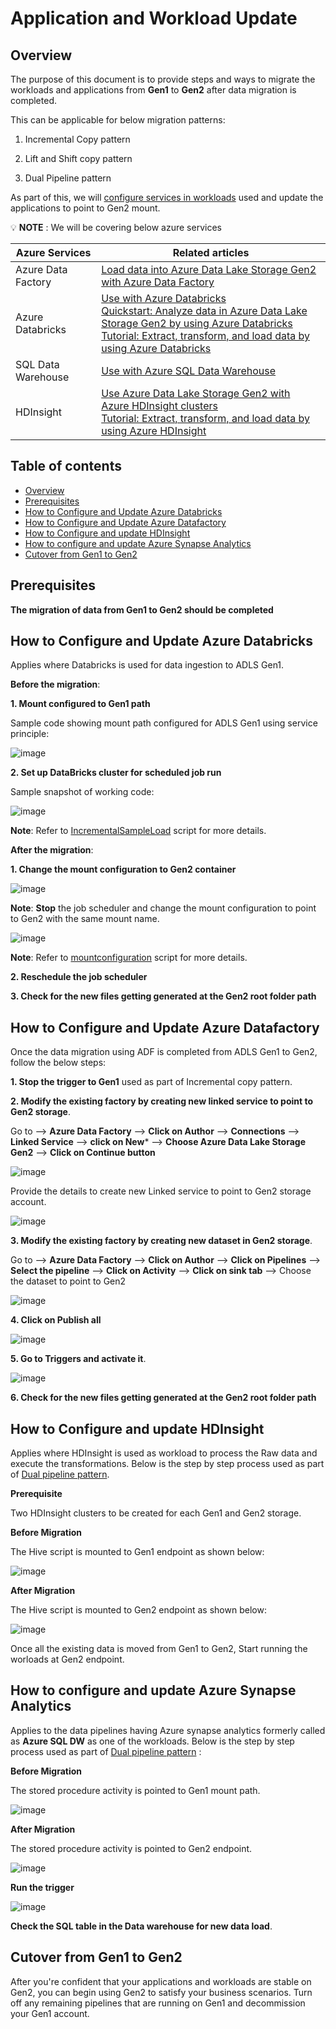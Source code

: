 Application and Workload Update
================================

## Overview

The purpose of this document is to provide steps and ways to migrate the workloads and applications from **Gen1** to **Gen2** after data migration is completed.

This can be applicable for below migration patterns:

1. Incremental Copy pattern

2. Lift and Shift copy pattern

3. Dual Pipeline pattern

 As part of this, we will [configure services in workloads](https://docs.microsoft.com/en-us/azure/storage/blobs/data-lake-storage-supported-azure-services) used and update the applications to point to Gen2 mount.
 
:bulb: **NOTE** : We will be covering below azure services

  Azure Services           |        Related articles                                                     
  -------------            |   -------------------------------------------------------------------       
 Azure Data Factory        |   [Load data into Azure Data Lake Storage Gen2 with Azure Data Factory](https://docs.microsoft.com/en-us/azure/data-factory/load-azure-data-lake-storage-gen2?toc=%2fazure%2fstorage%2fblobs%2ftoc.json)
 Azure Databricks          |   [Use with Azure Databricks](https://docs.microsoft.com/en-us/azure/databricks/data/data-sources/azure/azure-datalake-gen2) <br> [Quickstart: Analyze data in Azure Data Lake Storage Gen2 by using Azure Databricks](https://docs.microsoft.com/en-us/azure/storage/blobs/data-lake-storage-quickstart-create-databricks-account) <br>                    [Tutorial: Extract, transform, and load data by using Azure Databricks](https://docs.microsoft.com/en-us/azure/azure-databricks/databricks-extract-load-sql-data-warehouse)
 SQL Data Warehouse        |   [Use with Azure SQL Data Warehouse](https://docs.microsoft.com/en-us/azure/data-factory/load-azure-sql-data-warehouse)
 HDInsight                 |   [Use Azure Data Lake Storage Gen2 with Azure HDInsight clusters](https://docs.microsoft.com/en-us/azure/hdinsight/hdinsight-hadoop-use-data-lake-storage-gen2?toc=/azure/storage/blobs/toc.json) <br>  [Tutorial: Extract, transform, and load data by using Azure HDInsight](https://docs.microsoft.com/en-us/azure/storage/blobs/data-lake-storage-tutorial-extract-transform-load-hive)

  
## Table of contents

  
 <!--ts-->
   * [Overview](#overview)
   * [Prerequisites](#prerequisites)
   * [How to Configure and Update Azure Databricks](#how-to-configure-and-update-azure-databricks)
   * [How to Configure and Update Azure Datafactory](#how-to-configure-and-update-azure-datafactory)
   * [How to Configure and update HDInsight](#how-to-configure-and-update-hdinsight)
   * [How to configure and update Azure Synapse Analytics](#how-to-configure-and-update-azure-synapse-analytics)
   * [Cutover from Gen1 to Gen2](#Cutover-from-Gen1-to-Gen2)
 <!--te-->
 
## Prerequisites
 
 **The migration of data from Gen1 to Gen2 should be completed**
  
## How to Configure and Update Azure Databricks
 
 Applies where Databricks is used for data ingestion to ADLS Gen1.
   
 **Before the migration**:
 
 **1. Mount configured to Gen1 path**
 
 Sample code showing mount path configured for ADLS Gen1 using service principle:

 ![image](https://user-images.githubusercontent.com/62353482/79265180-90c91b80-7e4a-11ea-9000-0f86aa7c6ebb.png)

 **2. Set up DataBricks cluster for scheduled job run**
  
 Sample snapshot of working code:
 
 ![image](https://user-images.githubusercontent.com/62353482/83693292-ac2ee800-a5aa-11ea-878e-e8f6d72daf72.png)

  **Note**: Refer to [IncrementalSampleLoad](https://github.com/Azure/adlsgen1togen2migration/blob/main/3-Migrate/Incremental/Application/IncrementSampleLoad.py) script for more details.
 
 **After the migration**:
  
 **1. Change the mount configuration to Gen2 container**
  
  ![image](https://user-images.githubusercontent.com/62353482/79016042-dfad4300-7b22-11ea-97c2-274e533a37e7.png)

  **Note**: **Stop** the job scheduler and change the mount configuration to point to Gen2 with the same mount name.

 ![image](https://user-images.githubusercontent.com/62353482/79009824-49beeb80-7b15-11ea-8d14-ce444f7fd4b8.png)

  **Note**: Refer to [mountconfiguration](https://github.com/Azure/adlsgen1togen2migration/blob/main/3-Migrate/Incremental/Application/MountConfiguration.py) script for more details.
  
 **2. Reschedule the job scheduler**

 **3. Check for the new files getting generated at the Gen2 root folder path**
 

## How to Configure and Update Azure Datafactory
 
   Once the data migration using ADF is completed from ADLS Gen1 to Gen2, follow the below steps:
 
  **1. Stop the trigger to Gen1** used as part of Incremental copy pattern.
    
  **2. Modify the existing factory by creating new linked service to point to Gen2 storage**.
  
  Go to --> **Azure Data Factory** --> **Click on Author** --> **Connections** --> **Linked Service** --> **click on New*** --> **Choose Azure Data Lake Storage Gen2** --> **Click on Continue button**

 ![image](https://user-images.githubusercontent.com/62353482/79276321-a3e4e700-7e5c-11ea-9908-b013e2d1e12b.png)


  Provide the details to create new Linked service to point to Gen2 storage account.

![image](https://user-images.githubusercontent.com/62353482/79276405-cd057780-7e5c-11ea-9c31-95dfd26db5b9.png)

  **3. Modify the existing factory by creating new dataset in Gen2 storage**.
   
   Go to --> **Azure Data Factory** --> **Click on Author** --> **Click on Pipelines** --> **Select the pipeline** --> **Click on Activity** --> **Click on sink tab** --> Choose the dataset to point to Gen2 
   
   ![image](https://user-images.githubusercontent.com/62353482/83690089-eeedc180-a5a4-11ea-8a57-28a22822a595.png)


  **4. Click on Publish all**
   
   ![image](https://user-images.githubusercontent.com/62353482/79280406-21145a00-7e65-11ea-8950-bff27882c4de.png)


  **5. Go to Triggers and activate it**.
   
   ![image](https://user-images.githubusercontent.com/62353482/79280526-66388c00-7e65-11ea-895e-915018092b67.png)


   **6. Check for the new files getting generated at the Gen2 root folder path**
  
 ## How to Configure and update HDInsight
  
   Applies where HDInsight is used as workload to process the Raw data and execute the transformations. Below is the step by step process used as part of [Dual pipeline pattern](https://github.com/Azure/adlsgen1togen2migration/tree/main/3-Migrate/Dual%20pipeline#how-to-set-up-gen1-data-pipeline).
  
   **Prerequisite**
   
   Two HDInsight clusters to be created for each Gen1 and Gen2 storage.
 
   **Before Migration**
   
   The Hive script is mounted to Gen1 endpoint as shown below:
   
   ![image](https://user-images.githubusercontent.com/62353482/83672012-74b04380-a58a-11ea-89b6-54564aeb52f5.png)
   
   **After Migration**
   
   The Hive script is mounted to Gen2 endpoint as shown below:
   
   ![image](https://user-images.githubusercontent.com/62353482/83672806-b8f01380-a58b-11ea-8c16-ae0c662d7de6.png)
   
   Once all the existing data is moved from Gen1 to Gen2, Start running the worloads at Gen2 endpoint.
   
  ## How to configure and update Azure Synapse Analytics
  
   Applies to the data pipelines having Azure synapse analytics formerly called as **Azure SQL DW** as one of the workloads. Below is the step by step process used as part of [Dual pipeline pattern](https://github.com/Azure/adlsgen1togen2migration/tree/main/3-Migrate/Dual%20pipeline#how-to-set-up-gen1-data-pipeline) :
   
   **Before Migration**
   
   The stored procedure activity is pointed to Gen1 mount path.
   
   ![image](https://user-images.githubusercontent.com/62353482/84082011-eece3700-a993-11ea-8ba0-f4efab65c0e9.png)

   **After Migration**
   
   The stored procedure activity is pointed to Gen2 endpoint.
   
   ![image](https://user-images.githubusercontent.com/62353482/84082177-42408500-a994-11ea-84ba-d575ba1e3611.png)

   
   **Run the trigger**
   
   ![image](https://user-images.githubusercontent.com/62353482/84082352-8f245b80-a994-11ea-9132-45e335429145.png)

   **Check the SQL table in the Data warehouse for new data load**.
      
 ## Cutover from Gen1 to Gen2
   
   After you're confident that your applications and workloads are stable on Gen2, you can begin using Gen2 to satisfy your business scenarios. Turn off any remaining pipelines that are running on Gen1 and decommission your Gen1 account.
  
   
   

